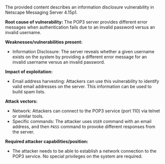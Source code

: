 The provided content describes an information disclosure vulnerability in Netscape Messaging Server 4.15p1.

**Root cause of vulnerability:** The POP3 server provides different error messages when authentication fails due to an invalid password versus an invalid username.

**Weaknesses/vulnerabilities present:**
- Information Disclosure: The server reveals whether a given username exists on the system by providing a different error message for an invalid username versus an invalid password.

**Impact of exploitation:**
- Email address harvesting: Attackers can use this vulnerability to identify valid email addresses on the server. This information can be used to build spam lists.

**Attack vectors:**
- Network: Attackers can connect to the POP3 service (port 110) via telnet or similar tools.
- Specific commands: The attacker uses `USER` command with an email address, and then `PASS` command to provoke different responses from the server.

**Required attacker capabilities/position:**
- The attacker needs to be able to establish a network connection to the POP3 service. No special privileges on the system are required.